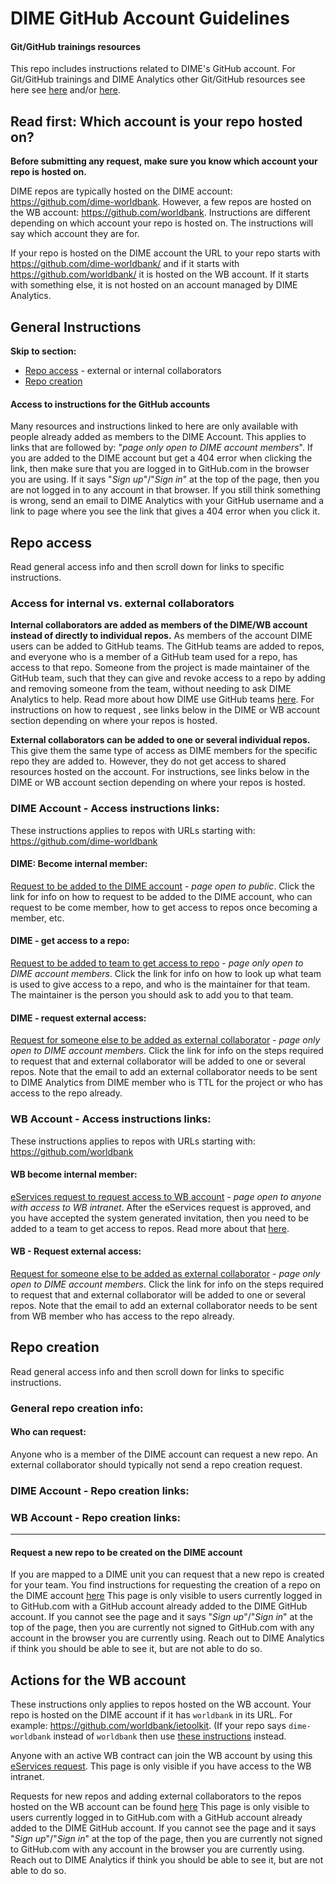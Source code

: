 # DIME GitHub Account Guidelines

#### Git/GitHub trainings resources

This repo includes instructions related to DIME's GitHub account.
For Git/GitHub trainings and DIME Analytics other
Git/GitHub resources see here see
[here](https://osf.io/e54gy/)
and/or [here](https://github.com/worldbank/dime-github-trainings).  

## Read first: Which account is your repo hosted on?

**Before submitting any request,
make sure you know which account your repo is hosted on.**

DIME repos are typically hosted on the DIME account:
https://github.com/dime-worldbank.
However, a few repos are hosted on the WB account:
https://github.com/worldbank.
Instructions are different depending on which
account your repo is hosted on.
The instructions will say which account they are for.

If your repo is hosted on the DIME account
the URL to your repo starts with
https://github.com/dime-worldbank/ and if it starts with
https://github.com/worldbank/ it is hosted on the WB account.
If it starts with something else,
it is not hosted on an account managed by DIME Analytics.

## General Instructions

**Skip to section:**
* [Repo access](#repo-access) - external or internal collaborators
* [Repo creation](#repo-creation)

#### Access to instructions for the GitHub accounts

Many resources and instructions linked to here are only available
with people already added as members to the DIME Account.
This applies to links that are followed by:
"_page only open to DIME account members_".
If you are added to the DIME account but
get a 404 error when clicking the link,
then make sure that you are logged in to GitHub.com
in the browser you are using.
If it says "_Sign up_"/"_Sign in_" at the top of the page,
then you are not logged in to any account in that browser.
If you still think something is wrong,
send an email to DIME Analytics with
your GitHub username and a link to page where
you see the link that gives a 404 error when you click it.

## Repo access

Read general access info and then
scroll down for links to specific instructions.

### Access for internal vs. external collaborators

**Internal collaborators are added as members of the DIME/WB account instead of directly to individual repos.**
As members of the account DIME users can be added to GitHub teams.
The GitHub teams are added to repos,
and everyone who is a member of a GitHub team used for a repo,
has access to that repo.
Someone from the project is made maintainer of the GitHub team,
such that they can give and revoke access to a repo
by adding and removing someone from the team,
without needing to ask DIME Analytics to help.
Read more about how DIME use GitHub teams
[here](../resources/why-use-teams.md).
For instructions on how to request , see links below in the
DIME or WB account section depending on where your repos is hosted.

**External collaborators can be added to one or several individual repos.**
This give them the same type of access as DIME members
for the specific repo they are added to.
However, they do not get access to shared resources hosted on the account.
For instructions, see links below in the
DIME or WB account section depending on where your repos is hosted.

### DIME Account - Access instructions links:

These instructions applies to repos with URLs starting with:
https://github.com/dime-worldbank

#### DIME: Become internal member:
[Request to be added to the DIME account](../instructions/dime-become-member.md) -
_page open to public_.
Click the link for info on
how to request to be added to the DIME account,
who can request to be come member,
how to get access to repos once becoming a member, etc.

#### DIME - get access to a repo:
[Request to be added to team to get access to repo](LINKLINK) -
_page only open to DIME account members_.
Click the link for info on how to look up
what team is used to give access to a repo,
and who is the maintainer for that team.
The maintainer is the person you should ask to add you to that team.

#### DIME - request external access:
[Request for someone else to be added as external collaborator](LINKLINK) -
_page only open to DIME account members_.
Click the link for info on the steps required to request that
and external collaborator will be added to one or several repos.
Note that the email to add an external collaborator needs to
be sent to DIME Analytics from DIME member who
is TTL for the project or who has access to the repo already.

### WB Account - Access instructions links:

These instructions applies to repos with URLs starting with:
https://github.com/worldbank

#### WB become internal member:
[eServices request to request access to WB account](https://worldbankgroup.service-now.com/wbg?id=wbg_sc_catalog&sys_id=910e1739db1a54903c5960ab13961912) -
_page open to anyone with access to WB intranet_.
After the eServices request is approved,
and you have accepted the system generated invitation,
then you need to be added to a team to get access to repos.
Read more about that
[here](../resources/why-use-teams.md).

#### WB - Request external access:
[Request for someone else to be added as external collaborator](LINKLINK) -
_page only open to DIME account members_.
Click the link for info on the steps required to request that
and external collaborator will be added to one or several repos.
Note that the email to add an external collaborator needs to
be sent from WB member who has access to the repo already.

## Repo creation

Read general access info and then
scroll down for links to specific instructions.

### General repo creation info:

#### Who can request:

Anyone who is a member of the DIME account can request a new repo.
An external collaborator should typically not send a repo creation request.

### DIME Account - Repo creation links:



### WB Account - Repo creation links:


----












#### Request a new repo to be created on the DIME account

If you are mapped to a DIME unit you can request that
a new repo is created for your team.
You find instructions for requesting the creation of a repo on the DIME account
[here](https://github.com/dime-worldbank/dime-account-admin-private/blob/main/instructions/request-new-repo-dime-org.md)
This page is only visible to users currently logged in to GitHub.com
with a GitHub account already added to the DIME GitHub account.
If you cannot see the page and it says "_Sign up_"/"_Sign in_" at
the top of the page, then you are currently not signed to GitHub.com
with any account in the browser you are currently using.
Reach out to DIME Analytics if think you should be able to see it,
but are not able to do so.

## Actions for the WB account

These instructions only applies to repos hosted on the WB account.
Your repo is hosted on the DIME account if it has `worldbank` in its URL.
For example: https://github.com/worldbank/ietoolkit.
(If your repo says `dime-worldbank` instead of `worldbank` then use
[these instructions](#actions-for-the-dime-account) instead.

Anyone with an active WB contract can join the WB account by using this
[eServices request](https://worldbankgroup.service-now.com/wbg?id=wbg_sc_catalog&sys_id=910e1739db1a54903c5960ab13961912).
This page is only visible if you have access to the WB intranet.

Requests for new repos and adding external collaborators to the repos hosted on the WB account can be found [here](https://github.com/dime-worldbank/dime-account-admin-private/blob/main/instructions/wb-github-account.md)
This page is only visible to users currently logged in to GitHub.com
with a GitHub account already added to the DIME GitHub account.
If you cannot see the page and it says "_Sign up_"/"_Sign in_" at
the top of the page, then you are currently not signed to GitHub.com
with any account in the browser you are currently using.
Reach out to DIME Analytics if think you should be able to see it,
but are not able to do so.
